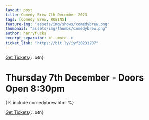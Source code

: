 ```yaml
---
layout: post
title: Comedy Brew 7th December 2023
tags: [Comedy Brew, ROBINS]
feature-img: "assets/img/shows/comedybrew.png"
thumbnail: "assets/img/thumbs/comedybrew.png"
author: harryfucks
excerpt_separator: <!--more-->
ticket_link: "https://bit.ly/iyf20231207"
---
```


[Get Tickets]({{page.ticket_link}}){: .btn}

# Thursday 7th December - Doors Open 8:30pm

{% include comedybrew.html %}

[Get Tickets]({{page.ticket_link}}){: .btn}
